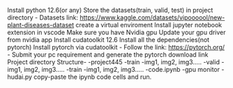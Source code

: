 Install python 12.6(or any)
Store the datasets(train, valid, test) in project directory
            - Datasets link: https://www.kaggle.com/datasets/vipoooool/new-plant-diseases-dataset
create a virtual enviroment
Install jupyter notebook extension in vscode
Make sure you have Nvidia gpu
Update your gpu driver from nvidia app
Install cudatoolkit 12.6
Install all the dependencies(not pytorch)
Install pytorch via cudatoolkit
            - Follow the link: https://pytorch.org/
            - Submit your pc requirement and generate the pytorch download link
Project directory Structure-
       -project445
            -train
                -img1, img2, img3.....
            -valid
                -img1, img2, img3.....
            -train
                -img1, img2, img3.....
            -code.ipynb
            -gpu monitor
            -hudai.py
copy-paste the ipynb code cells and run.

